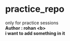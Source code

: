 # practice_repo
only for practice sessions
<br> <b>Author : rohan <b\>
<br>i want to add something in it 
 
